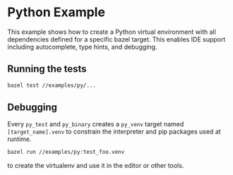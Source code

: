 # Python Example

This example shows how to create a Python virtual environment with all dependencies defined for a specific bazel target.
This enables IDE support including autocomplete, type hints, and debugging.

## Running the tests

```bash
bazel test //examples/py/...
```

## Debugging

Every `py_test` and `py_binary` creates a `py_venv` target named `[target_name].venv` to constrain the interpreter and pip packages used at runtime.

```bash
bazel run //examples/py:test_foo.venv
```

to create the virtualenv and use it in the editor or other tools.
